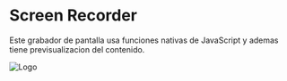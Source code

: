 
# Screen Recorder

Este grabador de pantalla usa funciones nativas de JavaScript y ademas tiene previsualizacion del contenido.




![Logo](https://avatars.githubusercontent.com/u/157767842?v=4)

